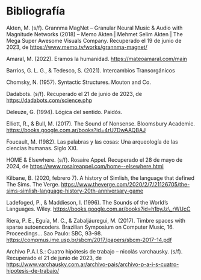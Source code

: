 # Bibliografía

Akten, M. (s/f). Grannma MagNet – Granular Neural Music & Audio with Magnitude Networks (2018) – Memo Akten | Mehmet Selim Akten | The Mega Super Awesome Visuals Company. Recuperado el 19 de junio de 2023, de <https://www.memo.tv/works/grannma-magnet/>

Amaral, M. (2022). Eramos la humanidad. <https://mateoamaral.com/main>

Barrios, G. L. G., & Tedesco, S. (2021). Intercambios Transorgánicos

Chomsky, N. (1957). Syntactic Structures. Mouton and Co.

Dadabots. (s/f). Recuperado el 21 de junio de 2023, de <https://dadabots.com/science.php>

Deleuze, G. (1994). Lógica del sentido. Paidós.

Elliott, R., & Bull, M. (2017). The Sound of Nonsense. Bloomsbury Academic. <https://books.google.com.ar/books?id=4rU7DwAAQBAJ>

Foucault, M. (1982). Las palabras y las cosas: Una arqueología de las ciencias humanas. Siglo XXI.

HOME & Elsewhere. (s/f). Rosaire Appel. Recuperado el 28 de mayo de 2024, de <https://www.rosaireappel.com/home--elsewhere.html>

Kilbane, B. (2020, febrero 7). A history of Simlish, the language that defined The Sims. The Verge. <https://www.theverge.com/2020/2/7/21126705/the-sims-simlish-language-history-20th-anniversary-game>

Ladefoged, P., & Maddieson, I. (1996). The Sounds of the World’s Languages. Wiley. <https://books.google.com.ar/books?id=h1byJz\_rWUcC>

Riera, P. E., Eguía, M. C., & Zabaljáuregui, M. (2017). Timbre spaces with sparse autoencoders. Brazilian Symposium on Computer Music, 16. Proceedings... Sao Paulo: SBC, 93–98. <https://compmus.ime.usp.br/sbcm/2017/papers/sbcm-2017-14.pdf>

Archivo P.A.I.S.: Cuatro hipótesis de trabajo – nicolás varchausky. (s/f). Recuperado el 21 de junio de 2023, de <https://www.varchausky.com.ar/archivo-pais/archivo-p-a-i-s-cuatro-hipotesis-de-trabajo/>
